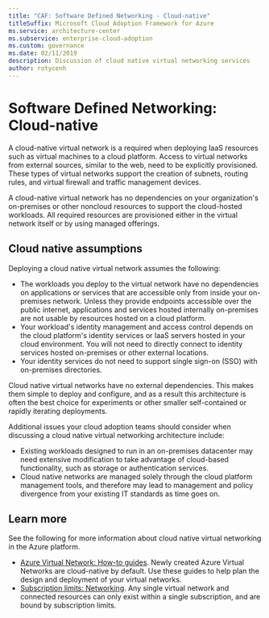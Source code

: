 ```yaml
---
title: "CAF: Software Defined Networking - Cloud-native" 
titleSuffix: Microsoft Cloud Adoption Framework for Azure
ms.service: architecture-center
ms.subservice: enterprise-cloud-adoption
ms.custom: governance
ms.date: 02/11/2019
description: Discussion of cloud native virtual networking services
author: rotycenh
---
```


# Software Defined Networking: Cloud-native

A cloud-native virtual network is a required when deploying IaaS resources such as virtual machines to a cloud platform. Access to virtual networks from external sources, similar to the web, need to be explicitly provisioned. These types of virtual networks support the creation of subnets, routing rules, and virtual firewall and traffic management devices.

A cloud-native virtual network has no dependencies on your organization's on-premises or other noncloud resources to support the cloud-hosted workloads. All required resources are provisioned either in the virtual network itself or by using managed offerings.

## Cloud native assumptions

Deploying a cloud native virtual network assumes the following:

- The workloads you deploy to the virtual network have no dependencies on applications or services that are accessible only from inside your on-premises network. Unless they provide endpoints accessible over the public internet, applications and services hosted internally on-premises are not usable by resources hosted on a cloud platform.
- Your workload's identity management and access control depends on the cloud platform's identity services or IaaS servers hosted in your cloud environment. You will not need to directly connect to identity services hosted on-premises or other external locations.
- Your identity services do not need to support single sign-on (SSO) with on-premises directories.

Cloud native virtual networks have no external dependencies. This makes them simple to deploy and configure, and as a result this architecture is often the best choice for experiments or other smaller self-contained or rapidly iterating deployments.

Additional issues your cloud adoption teams should consider when discussing a cloud native virtual networking architecture include:

- Existing workloads designed to run in an on-premises datacenter may need extensive modification to take advantage of cloud-based functionality, such as storage or authentication services.
- Cloud native networks are managed solely through the cloud platform management tools, and therefore may lead to management and policy divergence from your existing IT standards as time goes on.

## Learn more

See the following for more information about cloud native virtual networking in the Azure platform.

- [Azure Virtual Network: How-to guides](/azure/virtual-network/virtual-network-vnet-plan-design-arm). Newly created Azure Virtual Networks are cloud-native by default. Use these guides to help plan the design and deployment of your virtual networks.
- [Subscription limits: Networking](/azure/azure-subscription-service-limits?toc=%2fazure%2fvirtual-network%2ftoc.json#networking-limits). Any single virtual network and connected resources can only exist within a single subscription, and are bound by subscription limits.
